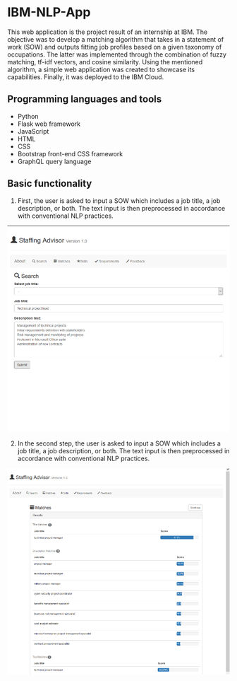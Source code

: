 # IBM-NLP-App
This web application is the project result of an internship at IBM. The objective was to develop a matching algorithm that takes in a statement of work (SOW) and outputs fitting job profiles based on a given taxonomy of occupations. The latter was implemented through the combination of fuzzy matching, tf-idf vectors, and cosine similarity. Using the mentioned algorithm, a simple web application was created to showcase its capabilities. Finally, it was deployed to the IBM Cloud.  

## Programming languages and tools
- Python
- Flask web framework
- JavaScript
- HTML
- CSS
- Bootstrap front-end CSS framework 
- GraphQL query language

## Basic functionality
1) First, the user is asked to input a SOW which includes a job title, a job description, or both. The text input is then preprocessed in accordance with conventional NLP practices.

<img src="screenshots/screen2.PNG" width="1000"/>

2) In the second step, the user is asked to input a SOW which includes a job title, a job description, or both. The text input is then preprocessed in accordance with conventional NLP practices.

<img src="screenshots/screen3.PNG" width="1000"/>
